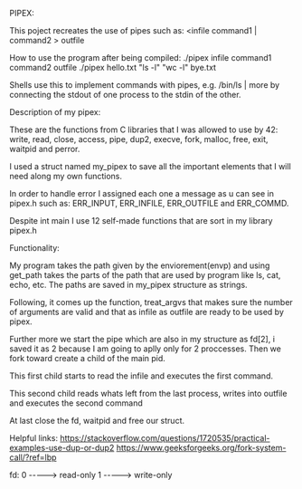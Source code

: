 PIPEX:

This poject recreates the use of pipes such as:
<infile command1 | command2 > outfile

How to use the program after being compiled:
./pipex infile command1 command2 outfile
./pipex hello.txt "ls -l" "wc -l" bye.txt

Shells use this to implement commands with pipes, e.g. /bin/ls | more by connecting the stdout of one process to the stdin of the other.

Description of my pipex:

These are the functions from C libraries that I was allowed to use by 42: write, read, close, access, pipe, dup2, execve, fork, malloc, free, exit, waitpid and perror.

I used a struct named my_pipex to save all the important elements that I will need along my own functions.

In order to handle error I  assigned each one a message as u can see in pipex.h such as: ERR_INPUT, ERR_INFILE, ERR_OUTFILE and ERR_COMMD.

Despite int main I use 12 self-made functions that are sort in my library pipex.h

Functionality:

My program takes the path given by the enviorement(envp) and using get_path takes the parts of the path that are used by program like ls, cat, echo, etc. The paths are saved in my_pipex structure as strings.

Following, it comes up the function, treat_argvs that makes sure the number of arguments are valid and that as infile as outfile are ready to be used by pipex.

Further more we start the pipe which are also in my structure as fd[2], i saved it as 2 because I am going to aplly only for 2 proccesses. Then we fork toward create a child of the main pid.

This first child starts to read the infile and executes the first command.

This second child reads whats left from the last process, writes into outfile and executes the second command

At last close the fd, waitpid and free our struct.

Helpful links:
https://stackoverflow.com/questions/1720535/practical-examples-use-dup-or-dup2
https://www.geeksforgeeks.org/fork-system-call/?ref=lbp

fd:
0 -----> read-only
1 -----> write-only